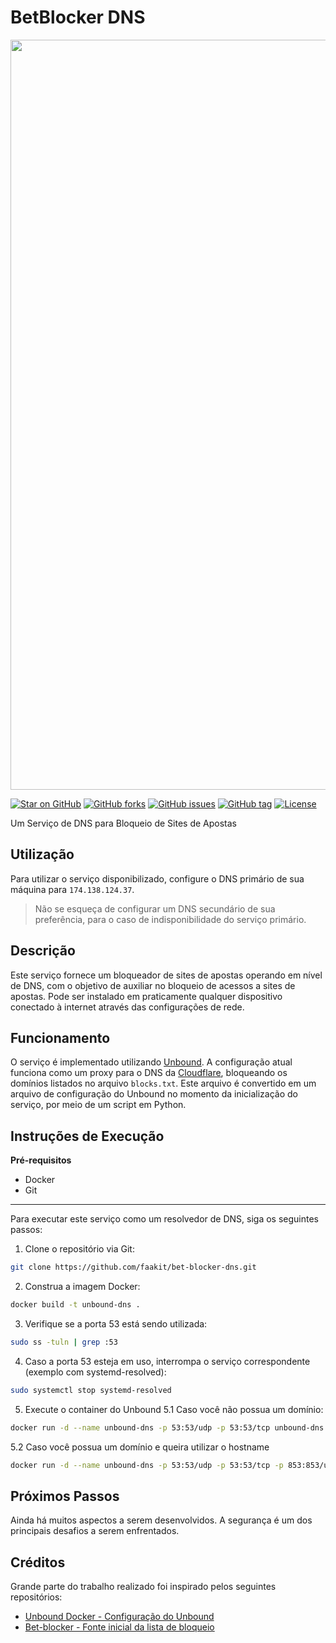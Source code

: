 # BetBlocker DNS

<p align="center">
  <img src="https://github.com/user-attachments/assets/41f77072-bda4-4f1e-965e-1d421669ee35" alt="screen-home" width="1200">
</p>

[![Star on GitHub](https://img.shields.io/github/stars/bet-blocker/bet-blocker-dns.svg?style=social)](https://github.com/bet-blocker/bet-blocker-dns/stargazers)
<a href="https://github.com/bet-blocker/bet-blocker-dns/network" target="_blank"><img alt="GitHub forks" src="https://img.shields.io/github/forks/bet-blocker/bet-blocker-dns"></a>
<a href="https://github.com/bet-blocker/bet-blocker-dns/issues" target="_blank"><img alt="GitHub issues" src="https://img.shields.io/github/issues/bet-blocker/bet-blocker-dns"></a>
[![GitHub tag](https://img.shields.io/github/tag/bet-blocker/bet-blocker-dns)](https://github.com/bet-blocker/bet-blocker-dns/releases/?include_prereleases&sort=semver "View GitHub releases")
[![License](https://img.shields.io/badge/License-MIT-blue)](#license "Go to license section")

Um Serviço de DNS para Bloqueio de Sites de Apostas

## Utilização

Para utilizar o serviço disponibilizado, configure o DNS primário de sua máquina para `174.138.124.37`.

> Não se esqueça de configurar um DNS secundário de sua preferência, para o caso de indisponibilidade do serviço primário.

## Descrição

Este serviço fornece um bloqueador de sites de apostas operando em nível de DNS, com o objetivo de auxiliar no bloqueio de acessos a sites de apostas. Pode ser instalado em praticamente qualquer dispositivo conectado à internet através das configurações de rede.

## Funcionamento

O serviço é implementado utilizando [Unbound](https://www.nlnetlabs.nl/projects/unbound/about/). A configuração atual funciona como um proxy para o DNS da [Cloudflare](https://www.cloudflare.com/pt-br/learning/dns/what-is-1.1.1.1/), bloqueando os domínios listados no arquivo `blocks.txt`. Este arquivo é convertido em um arquivo de configuração do Unbound no momento da inicialização do serviço, por meio de um script em Python.

## Instruções de Execução

**Pré-requisitos**

- Docker
- Git

---

Para executar este serviço como um resolvedor de DNS, siga os seguintes passos:

1. Clone o repositório via Git:

```sh
git clone https://github.com/faakit/bet-blocker-dns.git
```

2. Construa a imagem Docker:

```sh
docker build -t unbound-dns .
```

3. Verifique se a porta 53 está sendo utilizada:

```sh
sudo ss -tuln | grep :53
```

4. Caso a porta 53 esteja em uso, interrompa o serviço correspondente (exemplo com systemd-resolved):

```sh
sudo systemctl stop systemd-resolved
```

5. Execute o container do Unbound
   5.1 Caso você não possua um domínio:

```sh
docker run -d --name unbound-dns -p 53:53/udp -p 53:53/tcp unbound-dns
```

5.2 Caso você possua um domínio e queira utilizar o hostname

```sh
docker run -d --name unbound-dns -p 53:53/udp -p 53:53/tcp -p 853:853/udp -p 853:853/tcp -p 80:80 -e DOMAIN=<Seu dominio aqui> -e EMAIL=<Seu email aqui> unbound-dns
```

## Próximos Passos

Ainda há muitos aspectos a serem desenvolvidos. A segurança é um dos principais desafios a serem enfrentados.

## Créditos

Grande parte do trabalho realizado foi inspirado pelos seguintes repositórios:

- [Unbound Docker - Configuração do Unbound](https://github.com/MatthewVance/unbound-docker)
- [Bet-blocker - Fonte inicial da lista de bloqueio](https://github.com/bet-blocker/bet-blocker)

